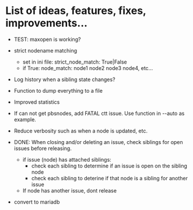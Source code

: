 # List of ideas, features, fixes, improvements...


  * TEST: maxopen is working?

* strict nodename matching
  * set in ini file: strict_node_match: True|False
  * if True: node_match: node1 node2 node3 node4, etc...

* Log history when a sibling state changes?

* Function to dump everything to a file

* Improved statistics

* If can not get pbsnodes, add FATAL ctt issue. Use function in --auto as example.

* Reduce verbosity such as when a node is updated, etc.

* DONE: When closing and/or deleting an issue, check siblings for open issues before releasing.
  * if issue (node) has attached siblings:
    * check each sibling to determine if an issue is open on the sibling node
    * check each sibling to deterine if that node is a sibling for another issue
  * If node has another issue, dont release

* convert to mariadb 


